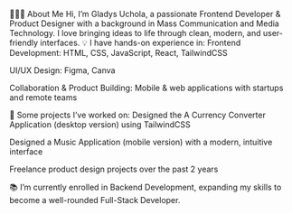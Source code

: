 👩🏽‍💻 About Me
Hi, I’m Gladys Uchola, a passionate Frontend Developer & Product Designer with a background in Mass Communication and Media Technology. I love bringing ideas to life through clean, modern, and user-friendly interfaces.
💡 I have hands-on experience in:
Frontend Development: HTML, CSS, JavaScript, React, TailwindCSS


UI/UX Design: Figma, Canva


Collaboration & Product Building: Mobile & web applications with startups and remote teams


🚀 Some projects I’ve worked on:
Designed the A Currency Converter Application (desktop version) using TailwindCSS 


Designed a Music Application (mobile version) with a modern, intuitive interface


Freelance product design projects over the past 2 years


📚 I’m currently enrolled in Backend Development, expanding my skills to become a well-rounded Full-Stack Developer.
